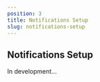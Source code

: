 ```yaml
---
position: 3
title: Notifications Setup
slug: notifications-setup
---
```


## Notifications Setup

In development...
